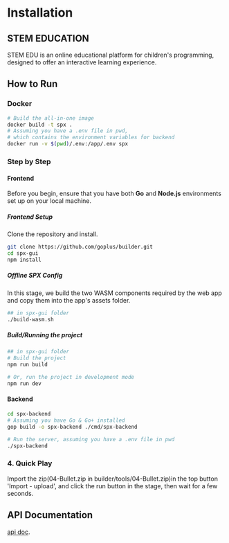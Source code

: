 # Installation

## STEM EDUCATION

STEM EDU is an online educational platform for children's programming, designed to offer an interactive learning experience.

## How to Run

### Docker

````bash
# Build the all-in-one image
docker build -t spx .
# Assuming you have a .env file in pwd,
# which contains the environment variables for backend
docker run -v $(pwd)/.env:/app/.env spx
````

### Step by Step

#### Frontend

Before you begin, ensure that you have both **Go** and **Node.js** environments set up on your local machine.

##### Frontend Setup

Clone the repository and install.

```bash
git clone https://github.com/goplus/builder.git
cd spx-gui
npm install
```

#####  Offline SPX Config

In this stage, we build the two WASM components required by the web app and copy them into the app's assets folder.

```bash
## in spx-gui folder
./build-wasm.sh
```

##### Build/Running the project

```bash
## in spx-gui folder
# Build the project
npm run build

# Or, run the project in development mode
npm run dev
```

#### Backend 

```bash
cd spx-backend
# Assuming you have Go & Go+ installed
gop build -o spx-backend ./cmd/spx-backend

# Run the server, assuming you have a .env file in pwd
./spx-backend
```

### 4. Quick Play

Import the zip(04-Bullet.zip in builder/tools/04-Bullet.zip)in the top button 'Import - upload', and click the run button in the stage, then wait for a few seconds.

## API Documentation

[api doc](../api-doc/api-document.md).
